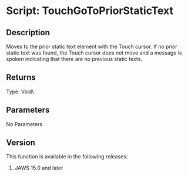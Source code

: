 # Script: TouchGoToPriorStaticText

## Description

Moves to the prior static text element with the Touch cursor. If no
prior static text was found, the Touch cursor does not move and a
message is spoken indicating that there are no previous static texts.

## Returns

Type: Void\

## Parameters

No Parameters

## Version

This function is available in the following releases:

1.  JAWS 15.0 and later
